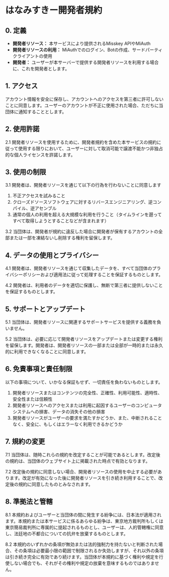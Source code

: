 # はなみすきー開発者規約

## 0. 定義

- **開発者リソース：** 本サービスにより提供されるMisskey APIやMiAuth
- **開発者リソースの利用：** MiAuthでのログイン、Botの作成、サードパーティクライアントの使用
- **開発者：** ユーザーが本サーバーで提供する開発者リソースを利用する場合に、これを開発者とします。

## 1. アクセス

アカウント情報を安全に保存し、アカウントへのアクセスを第三者に許可しないことに同意します。ユーザーのアカウントが不正に使用された場合、ただちに当団体に通知することとします。

## 2. 使用許諾

2.1 開発者リソースを使用するために、開発者規約を含めた本サービスの規約に従って使用する限りにおいて、ユーザーに対して取消可能で譲渡不能かつ非独占的な個人ライセンスを許諾します。

## 3. 使用の制限

3.1 開発者は、開発者リソースを通じて以下の行為を行わないことに同意します

1. 不正アクセスを試みること
2. クローズドソースソフトウェアに対するリバースエンジニアリング、逆コンパイル、逆アセンブル
3. 通常の個人の利用を超える大規模な利用を行うこと（タイムラインを遡ってすべて取得しようとすることなどが含まれます）

3.2 当団体は、開発者が規約に違反した場合に開発者が保有するアカウントの全部または一部を凍結ないし削除する権利を留保します。

## 4. データの使用とプライバシー

4.1 開発者は、開発者リソースを通じて収集したデータを、すべて当団体のプライバシーポリシーおよび適用法に従って処理することを保証するものとします。

4.2 開発者は、利用者のデータを適切に保護し、無断で第三者に提供しないことを保証するものとします。

## 5. サポートとアップデート

5.1 当団体は、開発者リソースに関連するサポートサービスを提供する義務を負いません。

5.2 当団体は、必要に応じて開発者リソースをアップデートまたは変更する権利を留保します。開発者は、開発者リソースの一部または全部が一時的または永久的に利用できなくなることに同意します。

## 6. 免責事項と責任制限

以下の事項について、いかなる保証もせず、一切責任を負わないものとします。

1. 開発者リソースまたはコンテンツの完全性、正確性、利用可能性、適時性、安全性または信頼性
2. 開発者リソースへのアクセスまたは利用に起因するユーザーのコンピュータシステムへの損害、データの消失その他の損害
3. 開発者リソースがユーザーの要求を満たすかどうか、また、中断されることなく、安全に、もしくはエラーなく利用できるかどうか

## 7. 規約の変更

7.1 当団体は、随時これらの規約を改定することが可能であるとします。改定後の規約は、当団体のウェブサイト上に掲載された時点で有効となります。

7.2 改定後の規約に同意しない場合、開発者リソースの使用を中止する必要があります。改定が有効になった後に開発者リソースを引き続き利用することで、改定後の規約に同意したものとみなされます。

## 8. 準拠法と管轄

8.1 本規約およびユーザーと当団体の間に発生する紛争には、日本法が適用されます。本規約または本サービスに係るあらゆる紛争は、東京地方裁判所もしくは東京簡易裁判所に専属的に提起されるものとし、ユーザーは、人的管轄権に同意し、法廷地の不都合についての抗弁を放棄するものとします。

8.2 本規約のいずれかの条項が無効または法的強制力を持たないと判断された場合、その条項は必要最小限の範囲で制限されるか失効しますが、それ以外の条項は引き続き完全に有効であり続けます。当団体が本規約に基づく権利や規定を行使しない場合でも、それがその権利や規定の放棄を意味するものではありません。
